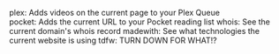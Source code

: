 plex: Adds videos on the current page to your Plex Queue  
pocket: Adds the current URL to your Pocket reading list
whois: See the current domain's whois record
madewith: See what technologies the current website is using
tdfw: TURN DOWN FOR WHAT!?
